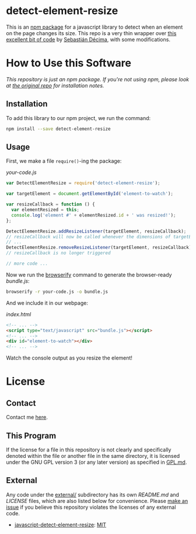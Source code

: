 detect-element-resize
=====================

This is an [npm package](https://docs.npmjs.com/getting-started/what-is-npm) for a javascript library to detect when an element on the page changes its size. This repo is a very thin wrapper over [this excellent bit of code](https://github.com/sdecima/javascript-detect-element-resize) by [Sebastián Décima](https://github.com/sdecima), with some modifications.

# How to Use this Software
*This repository is just an npm package. If you're not using npm, please look at [the original repo](https://github.com/sdecima/javascript-detect-element-resize) for installation notes.*

## Installation
To add this library to our npm project, we run the command:

``` bash
npm install --save detect-element-resize
```

## Usage

First, we make a file `require()`-ing the package:

*your-code.js*

``` javascript
var DetectElementResize = require('detect-element-resize');

var targetElement = document.getElementById('element-to-watch');

var resizeCallback = function () {
  var elementResized = this;
  console.log('element #' + elementResized.id + ' was resized!');
};

DetectElementResize.addResizeListener(targetElement, resizeCallback);
// resizeCallback will now be called whenever the dimensions of targetElement change
// ...
DetectElementResize.removeResizeListener(targetElement, resizeCallback);
// resizeCallback is no longer triggered

// more code ...
```

Now we run the [browserify](http://browserify.org/) command to generate the browser-ready *bundle.js*:

``` bash
browserify -r your-code.js -o bundle.js
```

And we include it in our webpage:

*index.html*

``` html
<!-- ... -->
<script type="text/javascript" src="bundle.js"></script>
<!-- ... -->
<div id="element-to-watch"></div>
<!-- ... -->
```

Watch the console output as you resize the element!

# License
## Contact
Contact me [here](https://github.com/cosmicexplorer).

## This Program
If the license for a file in this repository is not clearly and specifically denoted within the file or another file in the same directory, it is licensed under the GNU GPL version 3 (or any later version) as specified in [GPL.md](GPL.md).

## External
Any code under the [external/](external) subdirectory has its own *README.md* and *LICENSE* files, which are also listed below for convenience. Please [make an issue](https://github.com/cosmicexplorer/detect-element-resize/issues/new) if you believe this repository violates the licenses of any external code.

- [javascript-detect-element-resize](external/javascript-detect-element-resize): [MIT](external/javascript-detect-element-resize/LICENSE)
